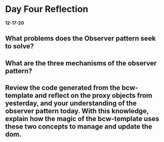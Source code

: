 # Day Four Reflection
__12-17-20__

## What problems does the Observer pattern seek to solve?


## What are the three mechanisms of the observer pattern?


## Review the code generated from the bcw-template and reflect on the proxy objects from yesterday, and your understanding of the observer pattern today. With this knowledge, explain how the magic of the bcw-template uses these two concepts to manage and update the dom.
